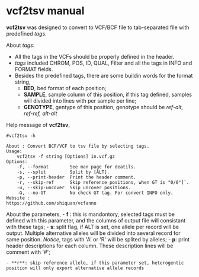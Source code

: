 # vcf2tsv manual

**vcf2tsv** was designed to convert to VCF/BCF file to tab-separated file with predefined *tags*.

About *tags*:  
* All the tags in the VCFs should be properly defined in the header.
* *tags* included CHROM, POS, ID, QUAL, Filter and all the tags in INFO and FORMAT fields.
* Besides the predefined tags, there are some buildin words for the format string,
	- **BED**, bed format of each position;
	- **SAMPLE**, sample column of this position, if this tag defined, samples will divided into lines with per sample per line;
	- **GENOTYPE**, gentype of this position, genotype should be *ref-alt, ref-ref, alt-alt*

Help message of **vcf2tsv**,
```
#vcf2tsv -h

About : Convert BCF/VCF to tsv file by selecting tags.
Usage:
	vcf2tsv -f string [Options] in.vcf.gz
Options:
	-f, --format        See man page for deatils.
	-s, --split         Split by [ALT].
	-p, --print-header  Print the header comment.
	-r, --skip-ref      Skip reference positions, when GT is "0/0"]`.
	-u, --skip-uncover  Skip uncover positions.
	-G, --no-GT         No check GT tag. For convert INFO only.
Website :
https://github.com/shiquan/vcfanno
```

About the parameters,
	- **f** : this is mandontory, selected tags must be defined with this parameter, and the columns of output file will consistant with these tags;
	- **s**: split flag, if ALT is set, one allele per record will be output. Multiple alternative alleles will be divided into several record for same position. *Notice*, tags with 'A' or 'R' will be splited by alleles;
	- **p**: print header descriptions for each column. These description lines will be comment with '#';

	- **r**: skip reference allele, if this parameter set, heterogentic position will only export alternative allele records

